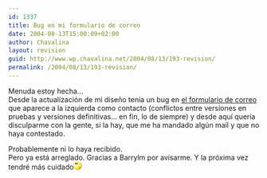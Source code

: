 ```yaml
---
id: 1337
title: Bug en mi formulario de correo
date: 2004-08-13T15:00:09+02:00
author: Chavalina
layout: revision
guid: http://www.wp.chavalina.net/2004/08/13/193-revision/
permalink: /2004/08/13/193-revision/
---
```

Menuda estoy hecha…  
Desde la actualización de mi dise&ntilde;o tenía un bug en <a href="correo.php" target=&prime;_blank&prime;>el formulario de correo</a> que aparece a la izquierda como contacto (conflictos entre versiones en pruebas y versiones definitivas… en fin, lo de siempre) y desde aquí quería disculparme con la gente, si la hay, que me ha mandado algún mail y que no haya contestado.

Probablemente ni lo haya recibido.  
Pero ya está arreglado. Gracias a Barrylm por avisarme. Y la próxima vez tendré más cuidado![emo](/imagenes/emoticonos/pensativo.gif)